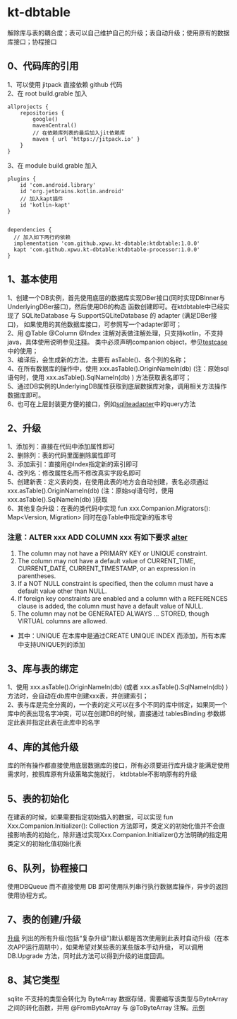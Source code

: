 # kt-dbtable

解除库与表的耦合度；表可以自己维护自己的升级；表自动升级；使用原有的数据库接口；协程接口

## 0、代码库的引用
1、可以使用 jitpack 直接依赖 github 代码   
2、在 root build.grable 加入 
```
allprojects {
	repositories {
		google()
		mavenCentral()
		// 在依赖库列表的最后加入jit依赖库
		maven { url 'https://jitpack.io' }
	}
}
```
3、在 module build.grable 加入
```
plugins {
	id 'com.android.library'
	id 'org.jetbrains.kotlin.android'
	// 加入kapt插件
	id 'kotlin-kapt'
}


dependencies {
  // 加入如下两行的依赖
  implementation 'com.github.xpwu.kt-dbtable:ktdbtable:1.0.0'
  kapt 'com.github.xpwu.kt-dbtable:ktdbtable-processor:1.0.0'
}

```


## 1、基本使用  
1、创建一个DB实例，首先使用底层的数据库实现DBer接口(同时实现DBInner与UnderlyingDBer接口)，然后使用DB的构造
函数创建即可。在ktdbtable中已经实现了 SQLiteDatabase 与 SupportSQLiteDatabase 的 adapter (满足DBer接口)，
如果使用的其他数据库接口，可参照写一个adapter即可；   
2、用 @Table @Column @Index 注解对表做注解处理，只支持kotlin，不支持java，具体使用说明参见[注释](ktdbtable-annotation%2Fsrc%2Fmain%2Fjava%2Fcom%2Fgithub%2Fxpwu%2Fktdbtble%2Fannotation%2Fannotation.kt)。
类中必须声明companion object，参见[testcase](ktdbtable%2Fsrc%2Ftest%2Fjava%2Fcom%2Fgithub%2Fxpwu%2Fktdbtable%2Fuser.kt) 中的使用；   
3、编译后，会生成新的方法，主要有 asTable()、各个列的名称；   
4、在所有数据库的操作中，使用 xxx.asTable().OriginNameIn(db) 
(注：原始sql语句时，使用 xxx.asTable().SqlNameIn(db) ) 方法获取表名即可；   
5、通过DB实例的UnderlyingDB属性获取到底层数据库对象，调用相关方法操作数据库即可。  
6、也可在上层封装更方便的接口，例如[sqliteadapter](ktdbtable%2Fsrc%2Fmain%2Fjava%2Fcom%2Fgithub%2Fxpwu%2Fktdbtable%2Fsqliteadapter.kt)中的query方法

## <a name="upgrade"></a>2、升级   
1、添加列：直接在代码中添加属性即可  
2、删除列：表的代码里面删除属性即可   
3、添加索引：直接用@Index指定新的索引即可   
4、改列名：修改属性名而不修改真实字段名即可  
5、创建新表：定义表的类，在使用此表的地方会自动创建，表名必须通过 xxx.asTable().OriginNameIn(db) 
(注：原始sql语句时，使用 xxx.asTable().SqlNameIn(db) )获取   
6、其他复杂升级：在表的类代码中实现 fun xxx.Companion.Migrators(): Map<Version, Migration>
同时在@Table中指定新的版本号  
### 注意：ALTER xxx ADD COLUMN xxx 有如下要求 [alter](https://www.sqlite.org/lang_altertable.html)
1. The column may not have a PRIMARY KEY or UNIQUE constraint.
2. The column may not have a default value of CURRENT_TIME, CURRENT_DATE, CURRENT_TIMESTAMP, or an expression in parentheses.
3. If a NOT NULL constraint is specified, then the column must have a default value other than NULL.
4. If foreign key constraints are enabled and a column with a REFERENCES clause is added, the column must have a default value of NULL.
5. The column may not be GENERATED ALWAYS ... STORED, though VIRTUAL columns are allowed.
* 其中：UNIQUE 在本库中是通过CREATE UNIQUE INDEX 而添加，所有本库中支持UNIQUE列的添加


## 3、库与表的绑定  
1、使用 xxx.asTable().OriginNameIn(db) (或者 xxx.asTable().SqlNameIn(db) ) 方法时，会自动在db库中创建xxx表，并创建索引；   
2、表与库是完全分离的，一个表的定义可以在多个不同的库中绑定，如果同一个
库中的表出现名字冲突，可以在创建DB的时候，直接通过 tablesBinding 参数绑定此表并指定此表在此库中的名字


## 4、库的其他升级
库的所有操作都直接使用底层数据库的接口，所有必须要进行库升级才能满足使用需求时，按照库原有升级策略实施就行，
ktdbtable不影响原有的升级

## 5、表的初始化
在建表的时候，如果需要指定初始插入的数据，可以实现 fun Xxx.Companion.Initializer(): Collection<Xxx>
方法即可，类定义的初始化值并不会直接影响表的初始化，除非通过实现Xxx.Companion.Initializer()方法明确的指定用
类定义的初始化值初始化表

## 6、队列，协程接口
使用DBQueue 而不直接使用 DB 即可使用队列串行执行数据库操作，异步的返回使用协程方式。

## 7、表的创建/升级    
[升级](#upgrade) 列出的所有升级(包括“复杂升级”)默认都是首次使用到此表时自动升级（在本次APP运行周期中），如果希望对某些表的某些版本手动升级，
可以调用DB.Upgrade 方法，同时此方法可以得到升级的进度回调。   

## 8、其它类型   
sqlite 不支持的类型会转化为 ByteArray 数据存储，需要编写该类型与ByteArray之间的转化函数，并用 @FromByteArray
与 @ToByteArray 注解。[示例](ktdbtable%2Fsrc%2Ftest%2Fjava%2Fcom%2Fgithub%2Fxpwu%2Fktdbtable%2Ffromtobytearray.kt)

